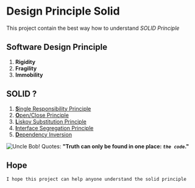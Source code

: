 # Design Principle Solid

This project contain the best way how to understand _SOLID Principle_

## Software Design Principle
1. **Rigidity**
2. **Fragility**
3. **Immobility**

## SOLID ?

1. [**S**ingle Responsibility Principle](https://en.wikipedia.org/wiki/Single-responsibility_principle)
2. [**O**pen/Close Principle](https://en.wikipedia.org/wiki/Open–closed_principle)
3. [**L**iskov Substitution Principle](https://en.wikipedia.org/wiki/Liskov_substitution_principle)
4. [**I**nterface Segregation Principle](https://en.wikipedia.org/wiki/Interface_segregation_principle)
5. [**D**ependency Inversion](https://en.wikipedia.org/wiki/Dependency_inversion_principle)


![Uncle Bob!](https://upload.wikimedia.org/wikipedia/commons/2/27/Robert_C._Martin_surrounded_by_computers.jpg)
Quotes: __"Truth can only be found in one place: *`the code`*."__

## Hope


```I hope this project can help anyone understand the solid principle``` 


